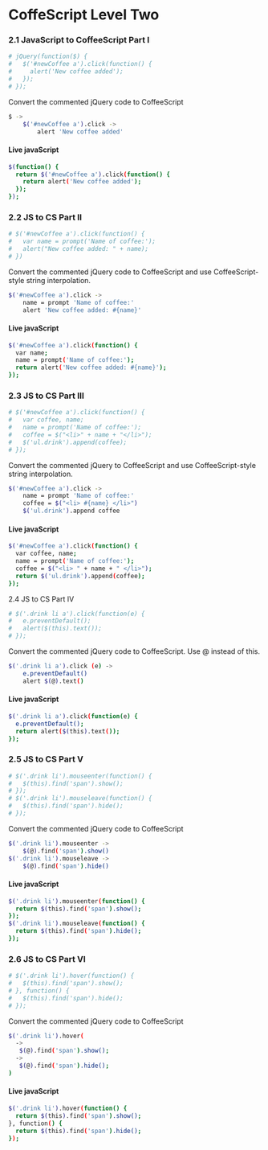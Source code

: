 # CoffeScript Level Two



### 2.1 JavaScript to CoffeeScript Part I

```sh 
# jQuery(function($) {
#   $('#newCoffee a').click(function() {
#     alert('New coffee added');
#   });
# });
```

Convert the commented jQuery code to CoffeeScript
``` sh 
$ ->
    $('#newCoffee a').click ->
        alert 'New coffee added'
```

#### Live javaScript

```sh
$(function() {
  return $('#newCoffee a').click(function() {
    return alert('New coffee added');
  });
});
```

### 2.2 JS to CS Part II

```sh 
# $('#newCoffee a').click(function() {
#   var name = prompt('Name of coffee:');
#   alert("New coffee added: " + name);
# })
```

Convert the commented jQuery code  to CoffeeScript and use CoffeeScript-style string interpolation.
```sh 
$('#newCoffee a').click ->
    name = prompt 'Name of coffee:'
    alert 'New coffee added: #{name}'
```

#### Live javaScript

```sh
$('#newCoffee a').click(function() {
  var name;
  name = prompt('Name of coffee:');
  return alert('New coffee added: #{name}');
});
```

### 2.3 JS to CS Part III

```sh 
# $('#newCoffee a').click(function() {
#   var coffee, name;
#   name = prompt('Name of coffee:');
#   coffee = $("<li>" + name + "</li>");
#   $('ul.drink').append(coffee);
# });
```

Convert the commented jQuery to CoffeeScript and use CoffeeScript-style string interpolation.

```sh 
$('#newCoffee a').click ->
    name = prompt 'Name of coffee:'
    coffee = $("<li> #{name} </li>")
    $('ul.drink').append coffee
```

#### Live javaScript

```sh
$('#newCoffee a').click(function() {
  var coffee, name;
  name = prompt('Name of coffee:');
  coffee = $("<li> " + name + " </li>");
  return $('ul.drink').append(coffee);
});
```

2.4 JS to CS Part IV

```sh 
# $('.drink li a').click(function(e) {
#   e.preventDefault();
#   alert($(this).text());
# });
```

Convert the commented jQuery code to CoffeeScript. Use @ instead of this.

```sh 
$('.drink li a').click (e) ->
    e.preventDefault()
    alert $(@).text()
```

#### Live javaScript

```sh
$('.drink li a').click(function(e) {
  e.preventDefault();
  return alert($(this).text());
});
```

### 2.5 JS to CS Part V

```sh 
# $('.drink li').mouseenter(function() {
#   $(this).find('span').show();
# });
# $('.drink li').mouseleave(function() {
#   $(this).find('span').hide();
# });
```

Convert the commented jQuery code to CoffeeScript
```sh 
$('.drink li').mouseenter ->
    $(@).find('span').show()
$('.drink li').mouseleave ->
    $(@).find('span').hide()
```

#### Live javaScript

```sh
$('.drink li').mouseenter(function() {
  return $(this).find('span').show();
});
$('.drink li').mouseleave(function() {
  return $(this).find('span').hide();
});
```

### 2.6 JS to CS Part VI

```sh 
# $('.drink li').hover(function() {
#   $(this).find('span').show();
# }, function() {
#   $(this).find('span').hide();
# });
```

Convert the commented jQuery code to CoffeeScript


```sh
$('.drink li').hover(
  ->
   $(@).find('span').show();
  ->
   $(@).find('span').hide();
)
```
#### Live javaScript

```sh
$('.drink li').hover(function() {
  return $(this).find('span').show();
}, function() {
  return $(this).find('span').hide();
});
```


 
